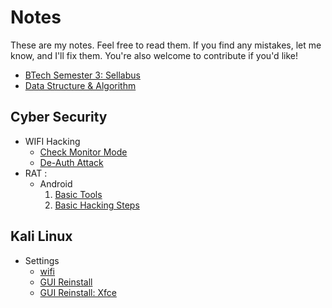 # Notes
These are my notes. Feel free to read them. If you find any mistakes, let me know, and I'll fix them. You're also welcome to contribute if you'd like!

- [BTech Semester 3: Sellabus](./sem3/syllabus-sem3.md)
- [Data Structure & Algorithm](./sem3/DataStructure&Algorithm.md)


## Cyber Security
- WIFI Hacking
    - [Check Monitor Mode](./CyberSecurity/Wifi-Hack/Montormode.md)
    - [De-Auth Attack](./CyberSecurity/Wifi-Hack/DeAuth/DeAuth-tut.md)
- RAT :
    - Android
        1. [Basic Tools](./CyberSecurity/RAT/01-basic-tools.md)
        2. [Basic Hacking Steps](./CyberSecurity/RAT/02-android-hacking-steps.md)

## Kali Linux
- Settings
    - [wifi](./Kali-linux/SETTING-cli-wifi.md)
    - [GUI Reinstall](./Kali-linux/GUI-reinstall.md)
    - [GUI Reinstall: Xfce](./Kali-linux/GUI-xfce-install.md)